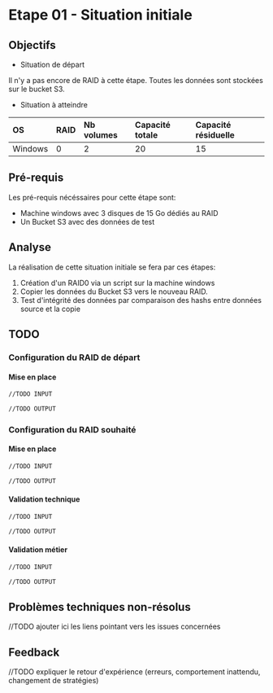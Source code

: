 # Etape 01 - Situation initiale

## Objectifs

* Situation de départ

Il n'y a pas encore de RAID à cette étape. Toutes les données sont stockées sur le bucket S3.

* Situation à atteindre

|OS |RAID|Nb volumes|Capacité totale|Capacité résiduelle|
|:--|:-- |:--       |:--            |:--|
|Windows|0|2|20|15|


## Pré-requis

Les pré-requis nécéssaires pour cette étape sont: 

- Machine windows avec 3 disques de 15 Go dédiés au RAID
- Un Bucket S3 avec des données de test 

## Analyse

La réalisation de cette situation initiale se fera par ces étapes: 

1. Création d'un RAID0 via un script sur la machine windows
2. Copier les données du Bucket S3 vers le nouveau RAID.
3. Test d'intégrité des données par comparaison des hashs entre données source et la copie



## TODO

### Configuration du RAID de départ

#### Mise en place

```bash
//TODO INPUT
```

```bash
//TODO OUTPUT
```

### Configuration du RAID souhaité

#### Mise en place

```bash
//TODO INPUT
```

```bash
//TODO OUTPUT
```


#### Validation technique

```bash
//TODO INPUT
```

```bash
//TODO OUTPUT
```

#### Validation métier

```bash
//TODO INPUT
```

```bash
//TODO OUTPUT
```

## Problèmes techniques non-résolus

//TODO ajouter ici les liens pointant vers les issues concernées

## Feedback

//TODO expliquer le retour d'expérience (erreurs, comportement inattendu, changement de stratégies)
